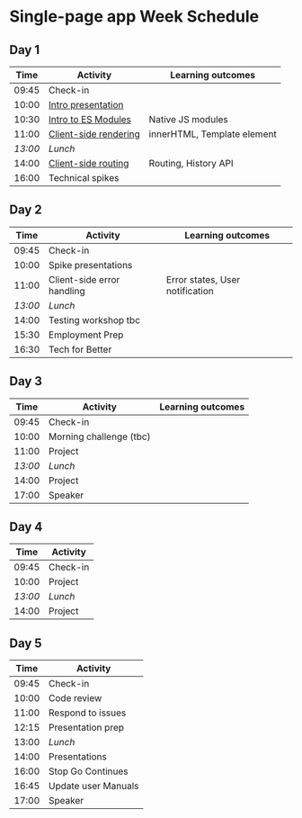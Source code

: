 # Single-page app Week Schedule

## Day 1

| Time    | Activity                                 | Learning outcomes           |
| ------- | ---------------------------------------- | --------------------------- |
| 09:45   | Check-in                                 |                             |
| 10:00   | [Intro presentation][intro-pres]         |                             |
| 10:30   | [Intro to ES Modules][learn-esm]         | Native JS modules           |
| 11:00   | [Client-side rendering][learn-rendering] | innerHTML, Template element |
| _13:00_ | _Lunch_                                  |                             |
| 14:00   | [Client-side routing][learn-routing]     | Routing, History API        |
| 16:00   | Technical spikes                         |                             |

[intro-pres]: https://hackmd.io/@fac/r1fH42HOU
[learn-esm]: https://github.com/oliverjam/learn-es-modules
[learn-rendering]: https://github.com/oliverjam/learn-dom-rendering
[learn-routing]: https://github.com/oliverjam/learn-client-side-routing

## Day 2

| Time    | Activity                   | Learning outcomes               |
| ------- | -------------------------- | ------------------------------- |
| 09:45   | Check-in                   |                                 |
| 10:00   | Spike presentations        |                                 |
| 11:00   | Client-side error handling | Error states, User notification |
| _13:00_ | _Lunch_                    |                                 |
| 14:00   | Testing workshop tbc       |                                 |
| 15:30   | Employment Prep            |                                 |
| 16:30   | Tech for Better            |                                 |

## Day 3

| Time    | Activity                | Learning outcomes |
| ------- | ----------------------- | ----------------- |
| 09:45   | Check-in                |                   |
| 10:00   | Morning challenge (tbc) |                   |
| 11:00   | Project                 |                   |
| _13:00_ | _Lunch_                 |                   |
| 14:00   | Project                 |                   |
| 17:00   | Speaker                 |                   |

## Day 4

| Time    | Activity |
| ------- | -------- |
| 09:45   | Check-in |
| 10:00   | Project  |
| _13:00_ | _Lunch_  |
| 14:00   | Project  |

## Day 5

| Time  | Activity            |
| ----- | ------------------- |
| 09:45 | Check-in            |
| 10:00 | Code review         |
| 11:00 | Respond to issues   |
| 12:15 | Presentation prep   |
| 13:00 | _Lunch_             |
| 14:00 | Presentations       |
| 16:00 | Stop Go Continues   |
| 16:45 | Update user Manuals |
| 17:00 | Speaker             |
